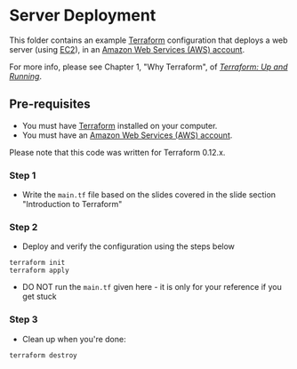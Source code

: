 # Server Deployment

This folder contains an example [Terraform](https://www.terraform.io/) configuration that deploys a web server (using 
[EC2](https://aws.amazon.com/ec2/)), in an [Amazon Web Services (AWS) account](http://aws.amazon.com/). 

For more info, please see Chapter 1, "Why Terraform", of 
*[Terraform: Up and Running](http://www.terraformupandrunning.com)*.

## Pre-requisites

* You must have [Terraform](https://www.terraform.io/) installed on your computer. 
* You must have an [Amazon Web Services (AWS) account](http://aws.amazon.com/).

Please note that this code was written for Terraform 0.12.x.

### Step 1

* Write the `main.tf` file based on the slides covered in the slide section "Introduction to Terraform"

### Step 2

* Deploy and verify the configuration using the steps below
```
terraform init
terraform apply
```

* DO NOT run the `main.tf` given here - it is only for your reference if you get stuck

### Step 3

* Clean up when you're done:

```
terraform destroy
```
